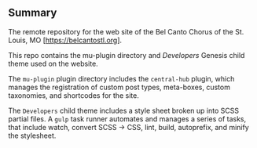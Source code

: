 ## Summary

The remote repository for the web site of the Bel Canto Chorus of the St. Louis, MO [https://belcantostl.org]. 

This repo contains the mu-plugin directory and _Developers_ Genesis child theme used on the website. 

The `mu-plugin` plugin directory includes the `central-hub` plugin, which manages the registration of 
custom post types, meta-boxes, custom taxonomies, and shortcodes for the site. 

The `Developers` child theme includes a style sheet broken up into SCSS partial files. A `gulp` task runner automates
and manages a series of tasks, that include watch, convert SCSS -> CSS, lint, build, autoprefix, and minify the stylesheet.  
